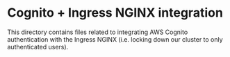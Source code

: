 # Cognito + Ingress NGINX integration

This directory contains files related to integrating AWS Cognito authentication
with the Ingress NGINX (i.e. locking down our cluster to only authenticated
users).
